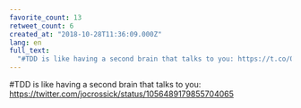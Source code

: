 ```yaml
---
favorite_count: 13
retweet_count: 6
created_at: "2018-10-28T11:36:09.000Z"
lang: en
full_text:
  "#TDD is like having a second brain that talks to you: https://t.co/0vhKpGbDns"
---
```


#TDD is like having a second brain that talks to you:
<https://twitter.com/jocrossick/status/1056489179855704065>

